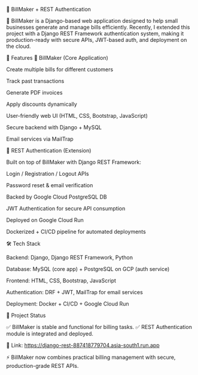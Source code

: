 📄 BillMaker + REST Authentication

🚀 BillMaker is a Django-based web application designed to help small businesses generate and manage bills efficiently.
Recently, I extended this project with a Django REST Framework authentication system, making it production-ready with secure APIs, JWT-based auth, and deployment on the cloud.

🔑 Features
🧾 BillMaker (Core Application)

Create multiple bills for different customers

Track past transactions

Generate PDF invoices

Apply discounts dynamically

User-friendly web UI (HTML, CSS, Bootstrap, JavaScript)

Secure backend with Django + MySQL

Email services via MailTrap

🔐 REST Authentication (Extension)

Built on top of BillMaker with Django REST Framework:

Login / Registration / Logout APIs

Password reset & email verification

Backed by Google Cloud PostgreSQL DB

JWT Authentication for secure API consumption

Deployed on Google Cloud Run

Dockerized + CI/CD pipeline for automated deployments

🛠️ Tech Stack

Backend: Django, Django REST Framework, Python

Database: MySQL (core app) + PostgreSQL on GCP (auth service)

Frontend: HTML, CSS, Bootstrap, JavaScript

Authentication: DRF + JWT, MailTrap for email services

Deployment: Docker + CI/CD + Google Cloud Run

📌 Project Status

✅ BillMaker is stable and functional for billing tasks.
✅ REST Authentication module is integrated and deployed.



🎥 Link: https://django-rest-887418779704.asia-south1.run.app


⚡ BillMaker now combines practical billing management with secure, production-grade REST APIs.
